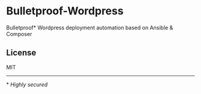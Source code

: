 # Bulletproof-Wordpress
Bulletproof* Wordpress deployment automation based on Ansible & Composer


## License

MIT

----

\* *Highly secured*
